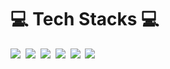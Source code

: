 <!--
**leahgo/leahgo** is a ✨ _special_ ✨ repository because its `README.md` (this file) appears on your GitHub profile.

Here are some ideas to get you started:

- 🔭 I’m currently working on ...
- 🌱 I’m currently learning ...
- 👯 I’m looking to collaborate on ...
- 🤔 I’m looking for help with ...
- 💬 Ask me about ...
- 📫 How to reach me: ...
- 😄 Pronouns: ...
- ⚡ Fun fact: ...
-->
<span text-align=center>
<h1>💻&nbsp;Tech Stacks&nbsp;💻</h1>

<img src="https://img.shields.io/badge/C-A8B9CC?logo=C&logoColor=white"/>&nbsp;
<img src="https://img.shields.io/badge/C %E2%99%AF-239120?logo=Csharp&logoColor=white"/>&nbsp;
<img src="https://img.shields.io/badge/Java-007396?logo=Java&logoColor=white"/>&nbsp;
<img src="https://img.shields.io/badge/JavaScript-F7DF1E?logo=JavaScript&logoColor=white"/>&nbsp;
<img src="https://img.shields.io/badge/Oracle-F80000?logo=Oracle&logoColor=white"/>&nbsp;
<img src="https://img.shields.io/badge/React-61DAFB?logo=React&logoColor=white"/>&nbsp;
</span>
